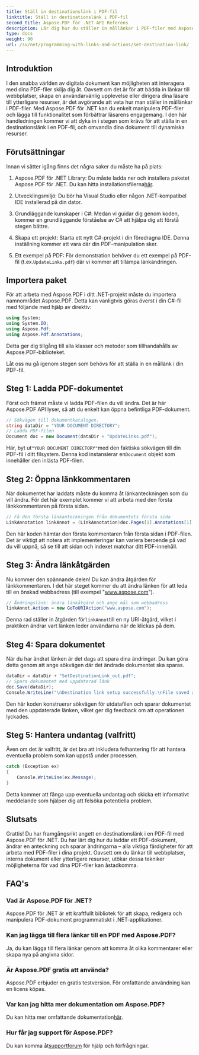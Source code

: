 ```yaml
---
title: Ställ in destinationslänk i PDF-fil
linktitle: Ställ in destinationslänk i PDF-fil
second_title: Aspose.PDF för .NET API Referens
description: Lär dig hur du ställer in mållänkar i PDF-filer med Aspose.PDF för .NET. En steg-för-steg-guide för att öka din PDF-interaktivitet.
type: docs
weight: 90
url: /sv/net/programming-with-links-and-actions/set-destination-link/
---
```

## Introduktion

I den snabba världen av digitala dokument kan möjligheten att interagera med dina PDF-filer skilja dig åt. Oavsett om det är för att bädda in länkar till webbplatser, skapa en användarvänlig upplevelse eller dirigera dina läsare till ytterligare resurser, är det avgörande att veta hur man ställer in mållänkar i PDF-filer. Med Aspose.PDF för .NET kan du enkelt manipulera PDF-filer och lägga till funktionalitet som förbättrar läsarens engagemang. I den här handledningen kommer vi att dyka in i stegen som krävs för att ställa in en destinationslänk i en PDF-fil, och omvandla dina dokument till dynamiska resurser.

## Förutsättningar

Innan vi sätter igång finns det några saker du måste ha på plats:

1. Aspose.PDF för .NET Library:
    Du måste ladda ner och installera paketet Aspose.PDF för .NET. Du kan hitta installationsfilerna[här](https://releases.aspose.com/pdf/net/).

2. Utvecklingsmiljö:
   Du bör ha Visual Studio eller någon .NET-kompatibel IDE installerad på din dator.

3. Grundläggande kunskaper i C#:
   Medan vi guidar dig genom koden, kommer en grundläggande förståelse av C# att hjälpa dig att förstå stegen bättre.

4. Skapa ett projekt:
   Starta ett nytt C#-projekt i din föredragna IDE. Denna inställning kommer att vara där din PDF-manipulation sker.

5. Ett exempel på PDF:
    För demonstration behöver du ett exempel på PDF-fil (t.ex.`UpdateLinks.pdf`) där vi kommer att tillämpa länkändringen.

## Importera paket

För att arbeta med Aspose.PDF i ditt .NET-projekt måste du importera namnområdet Aspose.PDF. Detta kan vanligtvis göras överst i din C#-fil med följande med hjälp av direktiv:

```csharp
using System;
using System.IO;
using Aspose.Pdf;
using Aspose.Pdf.Annotations;
```

Detta ger dig tillgång till alla klasser och metoder som tillhandahålls av Aspose.PDF-biblioteket.

Låt oss nu gå igenom stegen som behövs för att ställa in en mållänk i din PDF-fil.

## Steg 1: Ladda PDF-dokumentet

Först och främst måste vi ladda PDF-filen du vill ändra. Det är här Aspose.PDF API lyser, så att du enkelt kan öppna befintliga PDF-dokument.

```csharp
// Sökvägen till dokumentkatalogen.
string dataDir = "YOUR DOCUMENT DIRECTORY";
// Ladda PDF-filen
Document doc = new Document(dataDir + "UpdateLinks.pdf");
```

 Här, byt ut`"YOUR DOCUMENT DIRECTORY"`med den faktiska sökvägen till din PDF-fil i ditt filsystem. Denna kod instansierar en`Document` objekt som innehåller den inlästa PDF-filen.

## Steg 2: Öppna länkkommentaren

När dokumentet har laddats måste du komma åt länkanteckningen som du vill ändra. För det här exemplet kommer vi att arbeta med den första länkkommentaren på första sidan.

```csharp
// Få den första länkanteckningen från dokumentets första sida
LinkAnnotation linkAnnot = (LinkAnnotation)doc.Pages[1].Annotations[1];
```

Den här koden hämtar den första kommentaren från första sidan i PDF-filen. Det är viktigt att notera att implementeringar kan variera beroende på vad du vill uppnå, så se till att sidan och indexet matchar ditt PDF-innehåll.

## Steg 3: Ändra länkåtgärden

Nu kommer den spännande delen! Du kan ändra åtgärden för länkkommentaren. I det här steget kommer du att ändra länken för att leda till en önskad webbadress (till exempel "www.aspose.com").

```csharp
// Ändringslänk: ändra länkåtgärd och ange mål som webbadress
linkAnnot.Action = new GoToURIAction("www.aspose.com");
```

 Denna rad ställer in åtgärden för`linkAnnot`till en ny URI-åtgärd, vilket i praktiken ändrar vart länken leder användarna när de klickas på dem.

## Steg 4: Spara dokumentet

När du har ändrat länken är det dags att spara dina ändringar. Du kan göra detta genom att ange sökvägen där det ändrade dokumentet ska sparas.

```csharp
dataDir = dataDir + "SetDestinationLink_out.pdf";
// Spara dokumentet med uppdaterad länk
doc.Save(dataDir);
Console.WriteLine("\nDestination link setup successfully.\nFile saved at " + dataDir);
```

Den här koden konstruerar sökvägen för utdatafilen och sparar dokumentet med den uppdaterade länken, vilket ger dig feedback om att operationen lyckades.

## Steg 5: Hantera undantag (valfritt)

Även om det är valfritt, är det bra att inkludera felhantering för att hantera eventuella problem som kan uppstå under processen.

```csharp
catch (Exception ex)
{
    Console.WriteLine(ex.Message);
}
```

Detta kommer att fånga upp eventuella undantag och skicka ett informativt meddelande som hjälper dig att felsöka potentiella problem.

## Slutsats

Grattis! Du har framgångsrikt angett en destinationslänk i en PDF-fil med Aspose.PDF för .NET. Du har lärt dig hur du laddar ett PDF-dokument, ändrar en anteckning och sparar ändringarna – alla viktiga färdigheter för att arbeta med PDF-filer i dina projekt. Oavsett om du länkar till webbplatser, interna dokument eller ytterligare resurser, utökar dessa tekniker möjligheterna för vad dina PDF-filer kan åstadkomma.

## FAQ's

### Vad är Aspose.PDF för .NET?
Aspose.PDF för .NET är ett kraftfullt bibliotek för att skapa, redigera och manipulera PDF-dokument programmatiskt i .NET-applikationer.

### Kan jag lägga till flera länkar till en PDF med Aspose.PDF?
Ja, du kan lägga till flera länkar genom att komma åt olika kommentarer eller skapa nya på angivna sidor.

### Är Aspose.PDF gratis att använda?
Aspose.PDF erbjuder en gratis testversion. För omfattande användning kan en licens köpas.

### Var kan jag hitta mer dokumentation om Aspose.PDF?
 Du kan hitta mer omfattande dokumentation[här](https://reference.aspose.com/pdf/net/).

### Hur får jag support för Aspose.PDF?
 Du kan komma åt[supportforum](https://forum.aspose.com/c/pdf/10) för hjälp och förfrågningar.